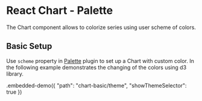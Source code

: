 # React Chart - Palette

The Chart component allows to colorize series using user scheme of colors.

## Basic Setup

Use `scheme` property in [Palette](../reference/palette.md) plugin to set up a Chart with custom color. In the following example demonstrates the changing of the colors using d3 library.

.embedded-demo({ "path": "chart-basic/theme", "showThemeSelector": true })
